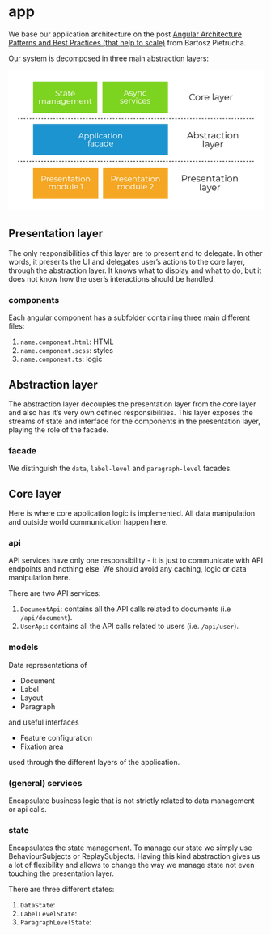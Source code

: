 # app 

We base our application architecture on the post [Angular Architecture Patterns and Best Practices (that help to scale)](https://dev-academy.com/angular-architecture-best-practices/) from Bartosz Pietrucha. 

Our system is decomposed in three main abstraction layers:

![Architecture overwiew](docs/abstraction_layers.PNG)

## Presentation layer 
The only responsibilities of this layer are to present and to delegate. In other words, it presents the UI and delegates user’s actions to the core layer, through the abstraction layer. It knows what to display and what to do, but it does not know how the user’s interactions should be handled.

### components 
Each angular component has a subfolder containing three main different files:

1. `name.component.html`: HTML 
2. `name.component.scss`: styles 
3. `name.component.ts`: logic 


## Abstraction layer 
The abstraction layer decouples the presentation layer from the core layer and also has it’s very own defined responsibilities. This layer exposes the streams of state and interface for the components in the presentation layer, playing the role of the facade.

### facade 
We distinguish the `data`, `label-level` and `paragraph-level` facades.



## Core layer 
Here is where core application logic is implemented. All data manipulation and outside world communication happen here. 

### api 
API services have only one responsibility - it is just to communicate with API endpoints and nothing else. We should avoid any caching, logic or data manipulation here. 

There are two API services: 

1. `DocumentApi`: contains all the API calls related to documents (i.e `/api/document`).
2. `UserApi`: contains all the API calls related to users (i.e. `/api/user`).


### models 
Data representations of 

- Document
- Label 
- Layout
- Paragraph 

and useful interfaces

- Feature configuration 
- Fixation area

used through the different layers of the application.


### (general) services 
Encapsulate business logic that is not strictly related to data management or api calls.

### state

Encapsulates the state management. To manage our state we simply use BehaviourSubjects or ReplaySubjects. Having this kind abstraction gives us a lot of flexibility and allows to change the way we manage state not even touching the presentation layer.

There are three different states:

1. `DataState`:
2. `LabelLevelState`:
3. `ParagraphLevelState`:
